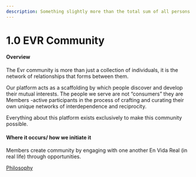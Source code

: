 ```yaml
---
description: Something slightly more than the total sum of all persons with an Evr account
---
```


# 1.0 EVR Community

#### Overview

The Evr community is more than just a collection of individuals, it is the network of relationships that forms between them.

Our platform acts as a scaffolding by which people discover and develop their mutual interests. The people we serve are not “consumers” they are Members -active participants in the process of crafting and curating their own unique networks of interdependence and reciprocity.

Everything about this platform exists exclusively to make this community possible.

#### Where it occurs/ how we initiate it

Members create community by engaging with one another En Vida Real (in real life) through opportunities.

[Philosophy](../../white-paper/1.9-community-governance-structure/0.8-evr-community.md)
